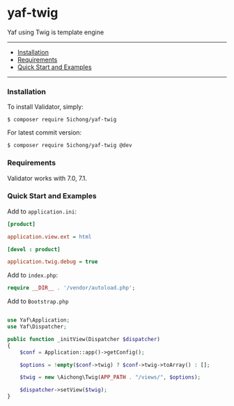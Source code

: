 # yaf-twig
Yaf using Twig is template engine

---

- [Installation](#installation)
- [Requirements](#requirements)
- [Quick Start and Examples](#quick-start-and-examples)

---

### Installation

To install Validator, simply:

    $ composer require 5ichong/yaf-twig

For latest commit version:

    $ composer require 5ichong/yaf-twig @dev

### Requirements

Validator works with 7.0, 7.1.

### Quick Start and Examples

Add to `application.ini`:

```ini
[product]

application.view.ext = html

[devel : product]

application.twig.debug = true

```

Add to `index.php`:

```php
require __DIR__ . '/vendor/autoload.php';
```

Add to `Bootstrap.php`

```php

use Yaf\Application;
use Yaf\Dispatcher;

public function _initView(Dispatcher $dispatcher)
{
    $conf = Application::app()->getConfig();

    $options = !empty($conf->twig) ? $conf->twig->toArray() : [];

    $twig = new \Aichong\Twig(APP_PATH . "/views/", $options);

    $dispatcher->setView($twig);
}

```




